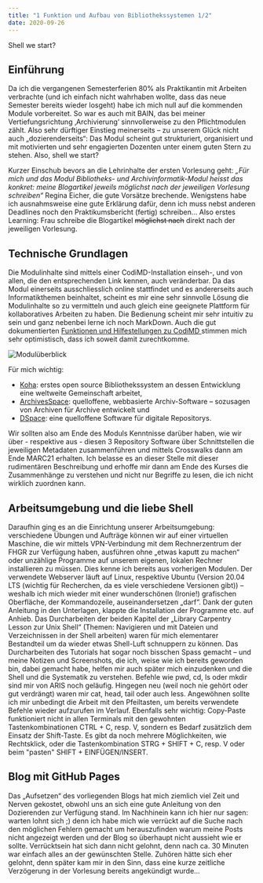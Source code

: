 ```yaml
---
title: "1 Funktion und Aufbau von Bibliothekssystemen 1/2"
date: 2020-09-26
---
```

Shell we start?

## Einführung
Da ich die vergangenen Semesterferien 80% als Praktikantin mit Arbeiten verbrachte (und ich einfach nicht wahrhaben wollte, dass das neue Semester bereits wieder losgeht) habe ich mich null auf die kommenden Module vorbereitet. So war es auch mit BAIN, das bei meiner Vertiefungsrichtung ‚Archivierung‘ sinnvollerweise zu den Pflichtmodulen zählt. Also sehr dürftiger Einstieg meinerseits – zu unserem Glück nicht auch „dozierenderseits“: Das Modul scheint gut strukturiert, organisiert und mit motivierten und sehr engagierten Dozenten unter einem guten Stern zu stehen. Also, shell we start?

Kurzer Einschub bevors an die Lehrinhalte der ersten Vorlesung geht: _„Für mich und das Modul Bibliotheks- und Archivinformatik-Modul heisst das konkret: meine Blogartikel jeweils möglichst nach der jeweiligen Vorlesung schreiben“_ Regina Eicher, die gute Vorsätze brechende. Wenigstens habe ich ausnahmsweise eine gute Erklärung dafür, denn ich muss nebst anderen Deadlines noch den Praktikumsbericht (fertig) schreiben…
Also erstes Learning: Frau schreibe die Blogartikel ~~möglichst nach~~ direkt nach der jeweiligen Vorlesung. 

## Technische Grundlagen
Die Modulinhalte sind mittels einer CodiMD-Installation einseh-, und von allen, die den entsprechenden Link kennen, auch veränderbar. Da das Modul einerseits ausschliesslich online stattfindet und es andererseits auch Informatikthemen beinhaltet, scheint es mir eine sehr sinnvolle Lösung die Modulinhalte so zu vermitteln und auch gleich eine geeignete Plattform für kollaboratives Arbeiten zu haben. Die Bedienung scheint mir sehr intuitiv zu sein und ganz nebenbei lerne ich noch MarkDown. Auch die gut dokumentierten [Funktionen und Hilfestellungen zu CodiMD ](https://codimd.web.cern.ch/features) stimmen mich sehr optimistisch, dass ich soweit damit zurechtkomme.

![Modulüberblick](https://pad.gwdg.de/uploads/upload_4710561903c2b829c76a62df6232af74.png)

Für mich wichtig: 
+ [Koha](https://koha-community.org/about/): erstes open source Bibliothekssystem an dessen Entwicklung eine weltweite Gemeinschaft arbeitet, 
+ [ArchivesSpace](https://archivesspace.org/about/mission): quelloffene, webbasierte Archiv-Software – sozusagen von Archiven für Archive entwickelt und 
+ [DSpace](https://duraspace.org/dspace/about/): eine quelloffene Software für digitale Repositorys.

Wir sollten also am Ende des Moduls Kenntnisse darüber haben, wie wir über - respektive aus - diesen 3 Repository Software über Schnittstellen die jeweiligen Metadaten zusammenführen und mittels Crosswalks dann am Ende MARC21 erhalten. 
Ich belasse es an dieser Stelle mit dieser rudimentären Beschreibung und erhoffe mir dann am Ende des Kurses die Zusammenhänge zu verstehen und nicht nur Begriffe zu lesen, die ich nicht wirklich zuordnen kann.

## Arbeitsumgebung und die liebe Shell
Daraufhin ging es an die Einrichtung unserer Arbeitsumgebung: verschiedene Übungen und Aufträge können wir auf einer virtuellen Maschine, die wir mittels VPN-Verbindung mit dem Rechnerzentrum der FHGR zur Verfügung haben, ausführen ohne „etwas kaputt zu machen“ oder unzählige Programme auf unserem eigenen, lokalen Rechner installieren zu müssen. Dies kenne ich bereits aus vorherigen Modulen. Der verwendete Webserver läuft auf Linux, respektive Ubuntu (Version 20.04 LTS  (wichtig für Recherchen, da es viele verschiedene Versionen gibt)) – weshalb ich mich wieder mit einer wunderschönen (Ironie!) grafischen Oberfläche, der Kommandozeile, auseinandersetzen „darf“. Dank der guten Anleitung in den Unterlagen, klappte die Installation der Programme etc. auf Anhieb. Das Durcharbeiten der beiden Kapitel der „Library Carpentry Lesson zur Unix Shell“ (Themen: Navigieren und mit Dateien und Verzeichnissen in der Shell arbeiten) waren für mich elementarer Bestandteil um da wieder etwas Shell-Luft schnuppern zu können. Das Durcharbeiten des Tutorials hat sogar noch bisschen Spass gemacht – und meine Notizen und Screenshots, die ich, weise wie ich bereits geworden bin, dabei gemacht habe, helfen mir auch später mich einzudenken und die Shell und die Systematik zu verstehen. Befehle wie pwd, cd, ls oder mkdir sind mir von ARIS noch geläufig. Hingegen neu (weil noch nie gehört oder gut verdrängt) waren mir cat, head, tail oder auch less. Angewöhnen sollte ich mir unbedingt die Arbeit mit den Pfeiltasten, um bereits verwendete Befehle wieder aufzurufen im Verlauf. Ebenfalls sehr wichtig: Copy-Paste funktioniert nicht in allen Terminals mit den gewohnten Tastenkombinationen CTRL + C, resp. V, sondern es Bedarf zusätzlich dem Einsatz der Shift-Taste. Es gibt da noch mehrere Möglichkeiten, wie Rechtsklick, oder die Tastenkombination STRG + SHIFT + C, resp. V oder beim "pasten" SHIFT + EINFÜGEN/INSERT. 

## Blog mit GitHub Pages
Das „Aufsetzen“ des vorliegenden Blogs hat mich ziemlich viel Zeit und Nerven gekostet, obwohl uns an sich eine gute Anleitung von den Dozierenden zur Verfügung stand. Im Nachhinein kann ich hier nur sagen: warten lohnt sich ;) denn ich habe mich wie verrückt auf die Suche nach den möglichen Fehlern gemacht um herauszufinden warum meine Posts nicht angezeigt werden und der Blog so überhaupt nicht aussieht wie er sollte. Verrücktsein hat sich dann nicht gelohnt, denn nach ca. 30 Minuten war einfach alles an der gewünschten Stelle. Zuhören hätte sich eher gelohnt, denn später kam mir in den Sinn, dass eine kurze zeitliche Verzögerung in der Vorlesung bereits angekündigt wurde… 
